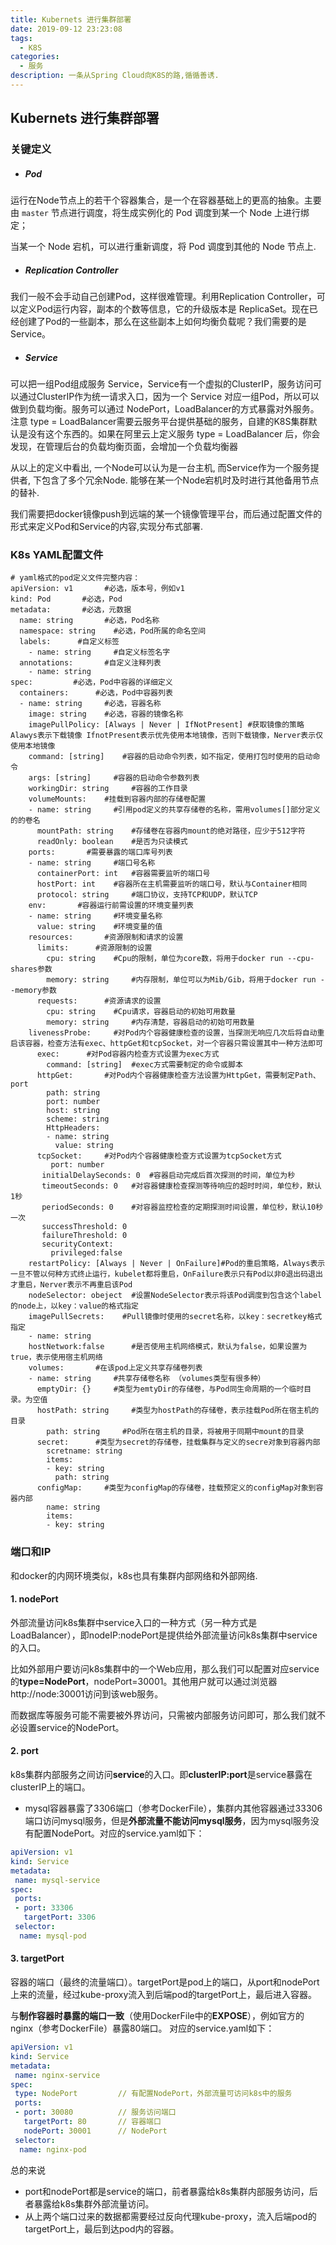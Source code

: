 ```yaml
---
title: Kubernets 进行集群部署
date: 2019-09-12 23:23:08
tags: 
  - K8S
categories: 
  - 服务
description: 一条从Spring Cloud向K8S的路,循循善诱.
---
```


## Kubernets 进行集群部署

### 关键定义

- ##### Pod

运行在Node节点上的若干个容器集合，是一个在容器基础上的更高的抽象。主要由 `master` 节点进行调度，将生成实例化的 Pod 调度到某一个 Node 上进行绑定；

当某一个 Node 宕机，可以进行重新调度，将 Pod 调度到其他的 Node 节点上.
- #####  Replication Controller

我们一般不会手动自己创建Pod，这样很难管理。利用Replication Controller，可以定义Pod运行内容，副本的个数等信息，它的升级版本是 ReplicaSet。现在已经创建了Pod的一些副本，那么在这些副本上如何均衡负载呢？我们需要的是Service。

- ##### Service

可以把一组Pod组成服务 Service，Service有一个虚拟的ClusterIP，服务访问可以通过ClusterIP作为统一请求入口，因为一个 Service 对应一组Pod，所以可以做到负载均衡。服务可以通过 NodePort，LoadBalancer的方式暴露对外服务。注意 type = LoadBalancer需要云服务平台提供基础的服务，自建的K8S集群默认是没有这个东西的。如果在阿里云上定义服务 type = LoadBalancer 后，你会发现，在管理后台的负载均衡页面，会增加一个负载均衡器



从以上的定义中看出, 一个Node可以认为是一台主机, 而Service作为一个服务提供者, 下包含了多个冗余Node. 能够在某一个Node宕机时及时进行其他备用节点的替补. 

我们需要把docker镜像push到远端的某一个镜像管理平台，而后通过配置文件的形式来定义Pod和Service的内容,实现分布式部署.

### K8s YAML配置文件

```
# yaml格式的pod定义文件完整内容：
apiVersion: v1       #必选，版本号，例如v1
kind: Pod       #必选，Pod
metadata:       #必选，元数据
  name: string       #必选，Pod名称
  namespace: string    #必选，Pod所属的命名空间
  labels:      #自定义标签
    - name: string     #自定义标签名字
  annotations:       #自定义注释列表
    - name: string
spec:         #必选，Pod中容器的详细定义
  containers:      #必选，Pod中容器列表
  - name: string     #必选，容器名称
    image: string    #必选，容器的镜像名称
    imagePullPolicy: [Always | Never | IfNotPresent] #获取镜像的策略 Alawys表示下载镜像 IfnotPresent表示优先使用本地镜像，否则下载镜像，Nerver表示仅使用本地镜像
    command: [string]    #容器的启动命令列表，如不指定，使用打包时使用的启动命令
    args: [string]     #容器的启动命令参数列表
    workingDir: string     #容器的工作目录
    volumeMounts:    #挂载到容器内部的存储卷配置
    - name: string     #引用pod定义的共享存储卷的名称，需用volumes[]部分定义的的卷名
      mountPath: string    #存储卷在容器内mount的绝对路径，应少于512字符
      readOnly: boolean    #是否为只读模式
    ports:       #需要暴露的端口库号列表
    - name: string     #端口号名称
      containerPort: int   #容器需要监听的端口号
      hostPort: int    #容器所在主机需要监听的端口号，默认与Container相同
      protocol: string     #端口协议，支持TCP和UDP，默认TCP
    env:       #容器运行前需设置的环境变量列表
    - name: string     #环境变量名称
      value: string    #环境变量的值
    resources:       #资源限制和请求的设置
      limits:      #资源限制的设置
        cpu: string    #Cpu的限制，单位为core数，将用于docker run --cpu-shares参数
        memory: string     #内存限制，单位可以为Mib/Gib，将用于docker run --memory参数
      requests:      #资源请求的设置
        cpu: string    #Cpu请求，容器启动的初始可用数量
        memory: string     #内存清楚，容器启动的初始可用数量
    livenessProbe:     #对Pod内个容器健康检查的设置，当探测无响应几次后将自动重启该容器，检查方法有exec、httpGet和tcpSocket，对一个容器只需设置其中一种方法即可
      exec:      #对Pod容器内检查方式设置为exec方式
        command: [string]  #exec方式需要制定的命令或脚本
      httpGet:       #对Pod内个容器健康检查方法设置为HttpGet，需要制定Path、port
        path: string
        port: number
        host: string
        scheme: string
        HttpHeaders:
        - name: string
          value: string
      tcpSocket:     #对Pod内个容器健康检查方式设置为tcpSocket方式
         port: number
       initialDelaySeconds: 0  #容器启动完成后首次探测的时间，单位为秒
       timeoutSeconds: 0   #对容器健康检查探测等待响应的超时时间，单位秒，默认1秒
       periodSeconds: 0    #对容器监控检查的定期探测时间设置，单位秒，默认10秒一次
       successThreshold: 0
       failureThreshold: 0
       securityContext:
         privileged:false
    restartPolicy: [Always | Never | OnFailure]#Pod的重启策略，Always表示一旦不管以何种方式终止运行，kubelet都将重启，OnFailure表示只有Pod以非0退出码退出才重启，Nerver表示不再重启该Pod
    nodeSelector: obeject  #设置NodeSelector表示将该Pod调度到包含这个label的node上，以key：value的格式指定
    imagePullSecrets:    #Pull镜像时使用的secret名称，以key：secretkey格式指定
    - name: string
    hostNetwork:false      #是否使用主机网络模式，默认为false，如果设置为true，表示使用宿主机网络
    volumes:       #在该pod上定义共享存储卷列表
    - name: string     #共享存储卷名称 （volumes类型有很多种）
      emptyDir: {}     #类型为emtyDir的存储卷，与Pod同生命周期的一个临时目录。为空值
      hostPath: string     #类型为hostPath的存储卷，表示挂载Pod所在宿主机的目录
        path: string     #Pod所在宿主机的目录，将被用于同期中mount的目录
      secret:      #类型为secret的存储卷，挂载集群与定义的secre对象到容器内部
        scretname: string  
        items:     
        - key: string
          path: string
      configMap:     #类型为configMap的存储卷，挂载预定义的configMap对象到容器内部
        name: string
        items:
        - key: string

```

### 端口和IP

和docker的内网环境类似，k8s也具有集群内部网络和外部网络.

#### 1. nodePort

外部流量访问k8s集群中service入口的一种方式（另一种方式是LoadBalancer），即nodeIP:nodePort是提供给外部流量访问k8s集群中service的入口。

比如外部用户要访问k8s集群中的一个Web应用，那么我们可以配置对应service的**type=NodePort**，nodePort=30001。其他用户就可以通过浏览器http://node:30001访问到该web服务。

而数据库等服务可能不需要被外界访问，只需被内部服务访问即可，那么我们就不必设置service的NodePort。



#### 2. port
k8s集群内部服务之间访问**service**的入口。即**clusterIP:port**是service暴露在clusterIP上的端口。

- mysql容器暴露了3306端口（参考DockerFile），集群内其他容器通过33306端口访问mysql服务，但是**外部流量不能访问mysql服务**，因为mysql服务没有配置NodePort。对应的service.yaml如下：


```yaml
apiVersion: v1
kind: Service
metadata:
 name: mysql-service
spec:
 ports:
 - port: 33306
   targetPort: 3306
 selector:
  name: mysql-pod
```



#### 3. targetPort

容器的端口（最终的流量端口）。targetPort是pod上的端口，从port和nodePort上来的流量，经过kube-proxy流入到后端pod的targetPort上，最后进入容器。

与**制作容器时暴露的端口一致**（使用DockerFile中的**EXPOSE**），例如官方的nginx（参考DockerFile）暴露80端口。 对应的service.yaml如下：

```yaml
apiVersion: v1
kind: Service
metadata:
 name: nginx-service
spec:
 type: NodePort         // 有配置NodePort，外部流量可访问k8s中的服务
 ports:
 - port: 30080          // 服务访问端口
   targetPort: 80       // 容器端口
   nodePort: 30001      // NodePort
 selector:
  name: nginx-pod
```

总的来说

- port和nodePort都是service的端口，前者暴露给k8s集群内部服务访问，后者暴露给k8s集群外部流量访问。
- 从上两个端口过来的数据都需要经过反向代理kube-proxy，流入后端pod的targetPort上，最后到达pod内的容器。